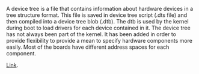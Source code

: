 A device tree is a file that contains information about hardware devices in a tree structure format. This file is saved in device tree script (.dts file) and then compiled into a device tree blob (.dtb). The dtb is used by the kernel during boot to load drivers for each device contained in it. 
The device tree has not always been part of the kernel. It has been added in order to provide flexibility to provide a mean to specify hardware components more easily. Most of the boards have different address spaces for each component. 

[Link](https://elinux.org/Device_Tree_Reference).
